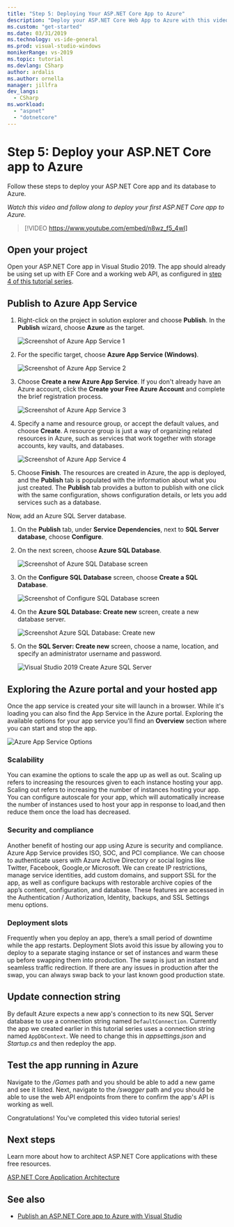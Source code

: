 ```yaml
---
title: "Step 5: Deploying Your ASP.NET Core App to Azure"
description: "Deploy your ASP.NET Core Web App to Azure with this video tutorial and step-by-step instructions."
ms.custom: "get-started"
ms.date: 03/31/2019
ms.technology: vs-ide-general
ms.prod: visual-studio-windows
monikerRange: vs-2019
ms.topic: tutorial
ms.devlang: CSharp
author: ardalis
ms.author: ornella
manager: jillfra
dev_langs:
  - CSharp
ms.workload:
  - "aspnet"
  - "dotnetcore"
---
```

# Step 5: Deploy your ASP.NET Core app to Azure

Follow these steps to deploy your ASP.NET Core app and its database to Azure.

_Watch this video and follow along to deploy your first ASP.NET Core app to Azure._

> [!VIDEO https://www.youtube.com/embed/n8wz_f5_4wI]

## Open your project

Open your ASP.NET Core app in Visual Studio 2019. The app should already be using set up with EF Core and a working web API, as configured in [step 4 of this tutorial series](tutorial-aspnet-core-ef-step-04.md).

## Publish to Azure App Service

1. Right-click on the project in solution explorer and choose **Publish**. In the **Publish** wizard, choose **Azure** as the target.

   ![Screenshot of Azure App Service 1](media/vs-2019/app-service-screen1.png)

1. For the specific target, choose **Azure App Service (Windows)**.

   ![Screenshot of Azure App Service 2](media/vs-2019/app-service-screen2.png)

1. Choose **Create a new Azure App Service**. If you don't already have an Azure account, click the **Create your Free Azure Account** and complete the brief registration process.

   ![Screenshot of Azure App Service 3](media/vs-2019/app-service-screen3.png)

1. Specify a name and resource group, or accept the default values, and choose **Create**. A resource group is just a way of organizing related resources in Azure, such as services that work together with storage accounts, key vaults, and databases.

   ![Screenshot of Azure App Service 4](media/vs-2019/app-service-screen4.png)

1. Choose **Finish**. The resources are created in Azure, the app is deployed, and the **Publish** tab is populated with the information about what you just created. The **Publish** tab provides a button to publish with one click with the same configuration, shows configuration details, or lets you add services such as a database.

Now, add an Azure SQL Server database.

1. On the **Publish** tab, under **Service Dependencies**, next to **SQL Server database**, choose **Configure**.

1. On the next screen, choose **Azure SQL Database**.

   ![Screenshot of Azure SQL Database screen](media/vs-2019/app-service-azure-sql-db.png)

1. On the **Configure SQL Database** screen, choose **Create a SQL Database**.

   ![Screenshot of Configure SQL Database screen](media/vs-2019/app-service-azure-sql-db2.png)

1. On the **Azure SQL Database: Create new** screen, create a new database server.

   ![Screenshot Azure SQL Database: Create new](media/vs-2019/app-service-azure-sql-db3.png)

1. On the **SQL Server: Create new** screen, choose a name, location, and specify an administrator username and password.

   ![Visual Studio 2019 Create Azure SQL Server](media/vs-2019/app-service-azure-sql-db-overlayed.png)

## Exploring the Azure portal and your hosted app

Once the app service is created your site will launch in a browser. While it's loading you can also find the App Service in the Azure portal. Exploring the available options for your app service you'll find an **Overview** section where you can start and stop the app.

![Azure App Service Options](media/vs-2019/vs2019-azure-app-service-menu-options.png)

### Scalability

You can examine the options to scale the app up as well as out. Scaling up refers to increasing the resources given to each instance hosting your app. Scaling out refers to increasing the number of instances hosting your app. You can configure autoscale for your app, which will automatically increase the number of instances used to host your app in response to load,and then reduce them once the load has decreased.

### Security and compliance

Another benefit of hosting our app using Azure is security and compliance. Azure App Service provides ISO, SOC, and PCI compliance. We can choose to authenticate users with Azure Active Directory or social logins like Twitter, Facebook, Google,or Microsoft. We can create IP restrictions, manage service identities, add custom domains, and support SSL for the app, as well as configure backups with restorable archive copies of the app’s content, configuration, and database. These features are accessed in the Authentication / Authorization, Identity, backups, and SSL Settings menu options.

### Deployment slots

Frequently when you deploy an app, there’s a small period of downtime while the app restarts. Deployment Slots avoid this issue by allowing you to deploy to a separate staging instance or set of instances and warm these up before swapping them into production. The swap is just an instant and seamless traffic redirection. If there are any issues in production after the swap, you can always swap back to your last known good production state.

## Update connection string

By default Azure expects a new app's connection to its new SQL Server database to use a connection string named `DefaultConnection`. Currently the app we created earlier in this tutorial series uses a connection string named `AppDbContext`. We need to change this in *appsettings.json* and *Startup.cs* and then redeploy the app.

## Test the app running in Azure

Navigate to the */Games* path and you should be able to add a new game and see it listed. Next, navigate to the */swagger* path and you should be able to use the web API endpoints from there to confirm the app's API is working as well.

Congratulations! You've completed this video tutorial series!

## Next steps

Learn more about how to architect ASP.NET Core applications with these free resources.

[ASP.NET Core Application Architecture](https://dotnet.microsoft.com/learn/web/aspnet-architecture)

## See also

- [Publish an ASP.NET Core app to Azure with Visual Studio](/aspnet/core/tutorials/publish-to-azure-webapp-using-vs?view=aspnetcore-2.2)